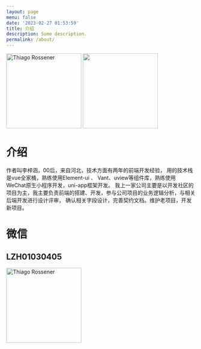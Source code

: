 ```yaml
---
layout: page
menu: false
date: '2023-02-27 01:53:59'
title: 介绍
description: Some description.
permalink: /about/
---
```


<img class="img-rounded" src="https://my-bucket-1305649174.cos.ap-chengdu.myqcloud.com/image/db1dc189992bc83decc8926d0f59d8d.png" alt="Thiago Rossener" width="200">
<img class="img-rounded" src="https://my-bucket-1305649174.cos.ap-chengdu.myqcloud.com/image/db1dc189992bc83decc8926d0f59d8d.png" width="200">

# 介绍

作者叫李梓涵，00后，来自河北，技术方面有两年的前端开发经验，
用的技术栈是vue全家桶，熟练使用Element-ui 、 Vant、uview等组件库，熟练使用WeChat原生小程序开发，uni-app框架开发。
我上一家公司主要是以开发社区的项目为主，我主要负责前端的搭建、开发，参与公司项目的业务逻辑分析，与相关后端开发进行设计评审，
确认相关字段设计，完善契约文档。维护老项目，开发新项目。

# 微信
## LZH01030405
<img class="img-rounded" src="https://my-bucket-1305649174.cos.ap-chengdu.myqcloud.com/image/db1dc189992bc83decc8926d0f59d8d.png" alt="Thiago Rossener" width="200">
